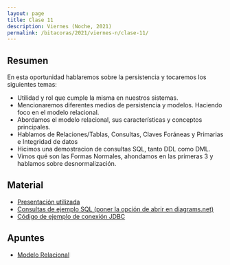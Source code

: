 ```yaml
---
layout: page
title: Clase 11
description: Viernes (Noche, 2021)
permalink: /bitacoras/2021/viernes-n/clase-11/
---
```




## Resumen

En esta oportunidad hablaremos sobre la persistencia y tocaremos los siguientes temas:
- Utilidad y rol que cumple la misma en nuestros sistemas.
- Mencionaremos diferentes medios de persistencia y modelos. Haciendo foco en el modelo relacional.
- Abordamos el modelo relacional, sus características y conceptos principales.
- Hablamos de Relaciones/Tablas, Consultas, Claves Foráneas y Primarias e Integridad de datos
- Hicimos una demostracion de consultas SQL, tanto DDL como DML.
- Vimos qué son las Formas Normales, ahondamos en las primeras 3 y hablamos sobre desnormalización.

## Material

- [Presentación utilizada](https://docs.google.com/presentation/d/1RwCtcTtJNCmiSpORiNeDvrtKN2p3wd6aNbRrH0sF-QI/edit?usp=sharing)
- [Consultas de ejemplo SQL (poner la opción de abrir en diagrams.net)](https://drive.google.com/file/d/1kfHXXyfUDmSLJdk-Wdw_7ilCRdB1wgKb/view?usp=sharing)
- [Código de ejemplo de conexión JDBC](https://gist.github.com/flbulgarelli/f2219952bcacb33ea35a71a4e5478399)

## Apuntes

- [Modelo Relacional](https://docs.google.com/document/d/1uF3yoYIFmLxTH5ZJoT9I3cc5TW9b-H3BqZJbLudKBcA/edit#heading=h.aa3gqw2dds4m)

